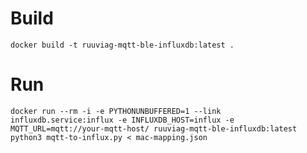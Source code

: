 # Build

`docker build -t ruuviag-mqtt-ble-influxdb:latest .`

# Run

`docker run --rm -i -e PYTHONUNBUFFERED=1 --link influxdb.service:influx -e INFLUXDB_HOST=influx -e MQTT_URL=mqtt://your-mqtt-host/ ruuviag-mqtt-ble-influxdb:latest python3 mqtt-to-influx.py < mac-mapping.json`
